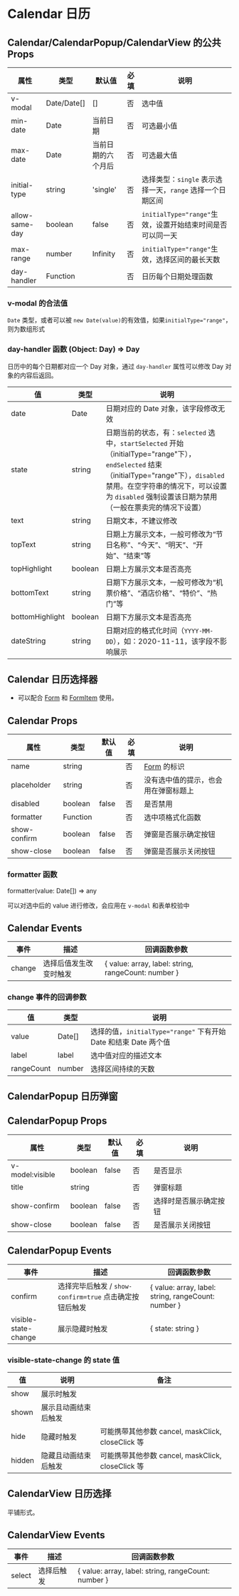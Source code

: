 # Calendar 日历

## Calendar/CalendarPopup/CalendarView 的公共 Props

| 属性           | 类型        | 默认值             | 必填 | 说明                                                      |
| -------------- | ----------- | ------------------ | ---- | --------------------------------------------------------- |
| v-modal        | Date/Date[] | []                 | 否   | 选中值                                                    |
| min-date       | Date        | 当前日期           | 否   | 可选最小值                                                |
| max-date       | Date        | 当前日期的六个月后 | 否   | 可选最大值                                                |
| initial-type   | string      | 'single'           | 否   | 选择类型：`single` 表示选择一天，`range` 选择一个日期区间 |
| allow-same-day | boolean     | false              | 否   | `initialType="range"`生效，设置开始结束时间是否可以同一天 |
| max-range      | number      | Infinity           | 否   | `initialType="range"`生效，选择区间的最长天数             |
| day-handler    | Function    |                    | 否   | 日历每个日期处理函数                                      |

### v-modal 的合法值

`Date` 类型，或者可以被 `new Date(value)`的有效值，如果`initialType="range"`，则为数组形式

### day-handler 函数 (Object: Day) => Day

日历中的每个日期都对应一个 Day 对象，通过 `day-handler` 属性可以修改 Day 对象的内容后返回。

| 值              | 类型    | 说明                                                                                                                                                                                                                                         |
| --------------- | ------- | -------------------------------------------------------------------------------------------------------------------------------------------------------------------------------------------------------------------------------------------- |
| date            | Date    | 日期对应的 Date 对象，该字段修改无效                                                                                                                                                                                                         |
| state           | string  | 日期当前的状态，有：`selected` 选中，`startSelected` 开始（initialType="range"下），`endSelected` 结束（initialType="range"下），`disabled` 禁用。在空字符串的情况下，可以设置为 `disabled` 强制设置该日期为禁用（一般在票卖完的情况下设置） |
| text            | string  | 日期文本，不建议修改                                                                                                                                                                                                                         |
| topText         | string  | 日期上方展示文本，一般可修改为“节日名称”、“今天”、“明天”、“开始”、“结束”等                                                                                                                                                                   |
| topHighlight    | boolean | 日期上方展示文本是否高亮                                                                                                                                                                                                                     |
| bottomText      | string  | 日期下方展示文本，一般可修改为“机票价格”、“酒店价格”、“特价”、“热门”等                                                                                                                                                                       |
| bottomHighlight | boolean | 日期下方展示文本是否高亮                                                                                                                                                                                                                     |
| dateString      | string  | 日期对应的格式化时间（`YYYY-MM-DD`），如：2020-11-11，该字段不影响展示                                                                                                                                                                       |

## Calendar 日历选择器

- 可以配合 [Form](./Form.md) 和 [FormItem](./Form.md#formitem-表单项) 使用。

## Calendar Props

| 属性         | 类型     | 默认值 | 必填 | 说明                                 |
| ------------ | -------- | ------ | ---- | ------------------------------------ |
| name         | string   |        | 否   | [Form](./Form.md) 的标识             |
| placeholder  | string   |        | 否   | 没有选中值的提示，也会用在弹窗标题上 |
| disabled     | boolean  | false  | 否   | 是否禁用                             |
| formatter    | Function |        | 否   | 选中项格式化函数                     |
| show-confirm | boolean  | false  | 否   | 弹窗是否展示确定按钮                 |
| show-close   | boolean  | false  | 否   | 弹窗是否展示关闭按钮                 |

### formatter 函数

formatter(value: Date[]) => any

可以对选中后的 value 进行修改，会应用在 `v-modal` 和表单校验中

## Calendar Events

| 事件   | 描述                   | 回调函数参数                                        |
| ------ | ---------------------- | --------------------------------------------------- |
| change | 选择后值发生改变时触发 | { value: array, label: string, rangeCount: number } |

### change 事件的回调参数

| 值         | 类型   | 说明                                                             |
| ---------- | ------ | ---------------------------------------------------------------- |
| value      | Date[] | 选择的值，`initialType="range"` 下有开始 Date 和结束 Date 两个值 |
| label      | label  | 选中值对应的描述文本                                             |
| rangeCount | number | 选择区间持续的天数                                               |

## CalendarPopup 日历弹窗

## CalendarPopup Props

| 属性            | 类型    | 默认值 | 必填 | 说明                   |
| --------------- | ------- | ------ | ---- | ---------------------- |
| v-model:visible | boolean | false  | 否   | 是否显示               |
| title           | string  |        | 否   | 弹窗标题               |
| show-confirm    | boolean | false  | 否   | 选择时是否展示确定按钮 |
| show-close      | boolean | false  | 否   | 是否展示关闭按钮       |

## CalendarPopup Events

| 事件                 | 描述                                                    | 回调函数参数                                        |
| -------------------- | ------------------------------------------------------- | --------------------------------------------------- |
| confirm              | 选择完毕后触发 / `show-confirm=true` 点击确定按钮后触发 | { value: array, label: string, rangeCount: number } |
| visible-state-change | 展示隐藏时触发                                          | { state: string }                                   |

### visible-state-change 的 state 值

| 值     | 说明                 | 备注                                              |
| ------ | -------------------- | ------------------------------------------------- |
| show   | 展示时触发           |                                                   |
| shown  | 展示且动画结束后触发 |                                                   |
| hide   | 隐藏时触发           | 可能携带其他参数 cancel, maskClick, closeClick 等 |
| hidden | 隐藏且动画结束后触发 | 可能携带其他参数 cancel, maskClick, closeClick 等 |

## CalendarView 日历选择

平铺形式。

## CalendarView Events

| 事件   | 描述       | 回调函数参数                                        |
| ------ | ---------- | --------------------------------------------------- |
| select | 选择后触发 | { value: array, label: string, rangeCount: number } |
